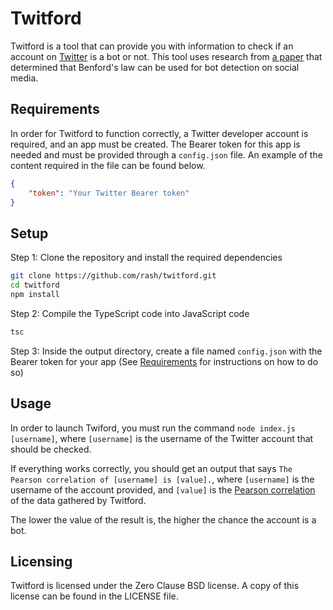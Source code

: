 # Twitford

Twitford is a tool that can provide you with information to check if an account on [Twitter](https://twitter.com) is a bot or not. This tool uses research from [a paper](https://arxiv.org/pdf/1504.04387.pdf) that determined that Benford's law can be used for bot detection on social media.

## Requirements

In order for Twitford to function correctly, a Twitter developer account is required, and an app must be created. The Bearer token for this app is needed and must be provided through a `config.json` file.
An example of the content required in the file can be found below.

```json
{
    "token": "Your Twitter Bearer token"
}
```

## Setup

Step 1: Clone the repository and install the required dependencies

```bash
git clone https://github.com/rash/twitford.git
cd twitford
npm install
```

Step 2: Compile the TypeScript code into JavaScript code

```bash
tsc
```

Step 3: Inside the output directory, create a file named `config.json` with the Bearer token for your app (See [Requirements](#requirements) for instructions on how to do so)

## Usage

In order to launch Twiford, you must run the command `node index.js [username]`, where `[username]` is the username of the Twitter account that should be checked.

If everything works correctly, you should get an output that says `The Pearson correlation of [username] is [value].`, where `[username]` is the username of the account provided, and `[value]` is the [Pearson correlation](https://en.wikipedia.org/wiki/Pearson_correlation_coefficient) of the data gathered by Twitford.

The lower the value of the result is, the higher the chance the account is a bot.

## Licensing

Twitford is licensed under the Zero Clause BSD license. A copy of this license can be found in the LICENSE file.
